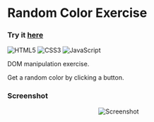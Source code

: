 # Random Color Exercise

### Try it [here](https://guillaumeauger85.github.io/Random-Color-Exercise/)

![HTML5](https://img.shields.io/badge/html5-%23E34F26.svg?style=for-the-badge&logo=html5&logoColor=white) ![CSS3](https://img.shields.io/badge/css3-%231572B6.svg?style=for-the-badge&logo=css3&logoColor=white) ![JavaScript](https://img.shields.io/badge/javascript-%23323330.svg?style=for-the-badge&logo=javascript&logoColor=%23F7DF1E)

DOM manipulation exercise.

Get a random color by clicking a button.

### Screenshot

<p align="center">
  <img src="https://user-images.githubusercontent.com/49698792/181608574-5a0f19a3-3403-4cc9-b286-a16379f0ece8.PNG" alt="Screenshot">
</p>




